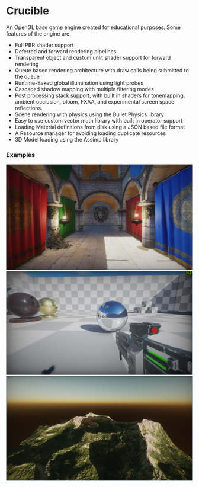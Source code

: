 # Crucible


An OpenGL base game engine created for educational purposes. Some features of the engine are:

* Full PBR shader support
* Deferred and forward rendering pipelines
* Transparent object and custom unlit shader support for forward rendering
* Queue based rendering architecture with draw calls being submitted to the queue
* Runtime-Baked global illumination using light probes
* Cascaded shadow mapping with multiple filtering modes
* Post processing stack support, with built in shaders for tonemapping, ambient occlusion, bloom, FXAA, and experimental screen space reflections.
* Scene rendering with physics using the Bullet Physics library
* Easy to use custom vector math library with built in operator support
* Loading Material definitions from disk using a JSON based file format
* A Resource manager for avoiding loading duplicate resources
* 3D Model loading using the Assimp library


### Examples

![example 1](images/crucible-1.png "example 1")
![example 2](images/crucible-2.png "example 2")
![example 3](images/crucible-3.png "example 3")